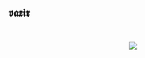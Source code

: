 <p align="center"><h2>𝖛𝖆𝖝𝖎𝖗<h2<p align="center">
   <br>
   <br>

<p align="center">  
<img src="https://c.tenor.com/CeiYlOyw55oAAAAi/pokemon-pixel-art.gif">
</p>
<p align="center">
   

